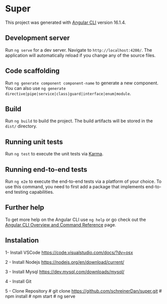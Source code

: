 # Super

This project was generated with [Angular CLI](https://github.com/angular/angular-cli) version 16.1.4.

## Development server

Run `ng serve` for a dev server. Navigate to `http://localhost:4200/`. The application will automatically reload if you change any of the source files.

## Code scaffolding

Run `ng generate component component-name` to generate a new component. You can also use `ng generate directive|pipe|service|class|guard|interface|enum|module`.

## Build

Run `ng build` to build the project. The build artifacts will be stored in the `dist/` directory.

## Running unit tests

Run `ng test` to execute the unit tests via [Karma](https://karma-runner.github.io).

## Running end-to-end tests

Run `ng e2e` to execute the end-to-end tests via a platform of your choice. To use this command, you need to first add a package that implements end-to-end testing capabilities.

## Further help

To get more help on the Angular CLI use `ng help` or go check out the [Angular CLI Overview and Command Reference](https://angular.io/cli) page.

## Instalation
  1- Install VSCode
      https://code.visualstudio.com/docs/?dv=osx

  2 - Install Nodejs
      https://nodejs.org/en/download/current/
  
  3 - Install Mysql
      https://dev.mysql.com/downloads/mysql/

  4 - Install Git

  5 - Clone Repository
      # git clone https://github.com/schreinerDan/super.git
      # npm install
      # npm start
      # ng serve

